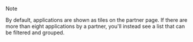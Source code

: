 <!-- markdownlint-disable-file MD041 -->
> [!NOTE]
> By default, applications are shown as tiles on the partner page. If there are more than eight applications by a partner, you'll instead see a list that can be filtered and grouped.
